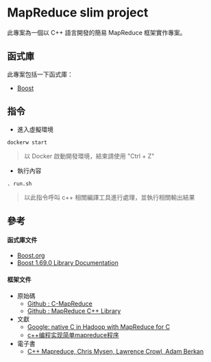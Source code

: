# MapReduce slim project

此專案為一個以 C++ 語言開發的簡易 MapReduce 框架實作專案。

## 函式庫

此專案包括一下函式庫：

+ [Boost](https://www.boost.org/)

## 指令

+ 進入虛擬環境
```
dockerw start
```
> 以 Docker 啟動開發環境，結束請使用 "Ctrl + Z"

+ 執行內容
```
. run.sh
```
> 以此指令呼叫 c++ 相關編譯工具進行處理，並執行相關輸出結果

## 參考

#### 函式庫文件

+ [Boost.org](https://www.boost.org/)
+ [Boost 1.69.0 Library Documentation](https://www.boost.org/doc/libs/1_69_0/)

#### 框架文件

+ 原始碼
    - [Github : C-MapReduce](https://github.com/jeffrey-garcia/C-MapReduce)
    - [Github : MapReduce C++ Library](https://github.com/cdmh/mapreduce)
+ 文獻
    - [Google: native C in Hadoop with MapReduce for C](https://www.computerweekly.com/blog/Open-Source-Insider/Google-native-C-in-Hadoop-with-MapReduce-for-C)
    - [c++编程实现简单mapreduce程序](https://blog.csdn.net/feinifi/article/details/101123071)
+ 電子書
    - [C++ Mapreduce, Chris Mysen, Lawrence Crowl, Adam Berkan](https://isocpp.org/files/papers/n3563.pdf)
